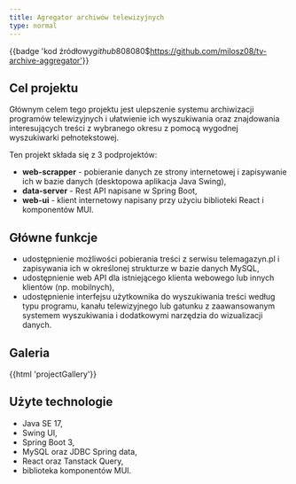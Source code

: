 ```yaml
---
title: Agregator archiwów telewizyjnych
type: normal
---
```


{{badge 'kod źródłowy$github$808080$https://github.com/milosz08/tv-archive-aggregator'}}

## Cel projektu

Głównym celem tego projektu jest ulepszenie systemu archiwizacji programów telewizyjnych i ułatwienie ich wyszukiwania
oraz znajdowania interesujących treści z wybranego okresu z pomocą wygodnej wyszukiwarki pełnotekstowej.

Ten projekt składa się z 3 podprojektów:

- **web-scrapper** - pobieranie danych ze strony internetowej i zapisywanie ich w bazie danych (desktopowa aplikacja
  Java Swing),
- **data-server** - Rest API napisane w Spring Boot,
- **web-ui** - klient internetowy napisany przy użyciu biblioteki React i komponentów MUI.

## Główne funkcje

- udostępnienie możliwości pobierania treści z serwisu telemagazyn.pl i zapisywania ich w określonej strukturze w bazie
  danych MySQL,
- udostępnienie web API dla istniejącego klienta webowego lub innych klientów (np. mobilnych),
- udostępnienie interfejsu użytkownika do wyszukiwania treści według typu programu, kanału telewizyjnego lub gatunku z
  zaawansowanym systemem wyszukiwania i dodatkowymi narzędzia do wizualizacji danych.

## Galeria

{{html 'projectGallery'}}

## Użyte technologie

- Java SE 17,
- Swing UI,
- Spring Boot 3,
- MySQL oraz JDBC Spring data,
- React oraz Tanstack Query,
- biblioteka komponentów MUI.
